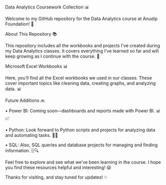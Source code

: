 Data Analytics Coursework Collection 📊


Welcome to my GitHub repository for the Data Analytics course at Anudip Foundation! 🚀


About This Repository 📚

This repository includes all the workbooks and projects I've created during my Data Analytics classes. It covers everything I've learned so far and will keep growing as I continue with the course. 🌱


Microsoft Excel Workbooks 📊

Here, you’ll find all the Excel workbooks we used in our classes. These cover important topics like cleaning data, creating graphs, and analyzing data. 📊


Future Additions 🔜

•	Power BI: Coming soon—dashboards and reports made with Power BI. 📊📈

•	Python: Look forward to Python scripts and projects for analyzing data and automating tasks. 🐍🤖

•	SQL: Also, SQL queries and database projects for managing and finding information. 🗄️🔍


Feel free to explore and see what we’ve been learning in the course. I hope you find these resources helpful and interesting! 😃

Thanks for visiting, and stay tuned for updates! ✨

